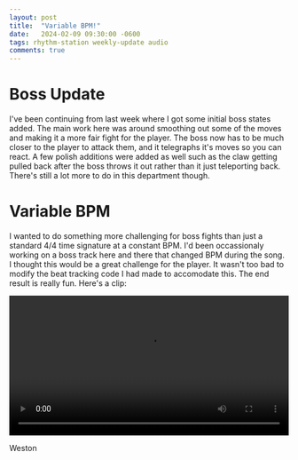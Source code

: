 ```yaml
---
layout: post
title:  "Variable BPM!"
date:   2024-02-09 09:30:00 -0600
tags: rhythm-station weekly-update audio
comments: true
---
```



# Boss Update

I've been continuing from last week where I got some initial boss states added. The main work here was around smoothing out some of the moves and making it a more fair fight for the player. The boss now has to be much closer to the player to
attack them, and it telegraphs it's moves so you can react. A few polish additions were added as well such as the claw getting pulled back after the boss throws it out rather than it just teleporting back. There's still a lot more to do in
this department though.

# Variable BPM

I wanted to do something more challenging for boss fights than just a standard 4/4 time signature at a constant BPM. I'd been occassionaly working on a boss track here and there that changed BPM during the song. I thought this would be a great
challenge for the player. It wasn't too bad to modify the beat tracking code I had made to accomodate this. The end result is really fun. Here's a clip:

<div align="center">
  <video style="max-width: 600px; width: 100%;" controls>
    <source src="/assets/videos/blogs/bpm-changes/bpm-change.mp4" type="video/mp4">
  Your browser does not support the video tag.
  </video> 
</div>

Weston